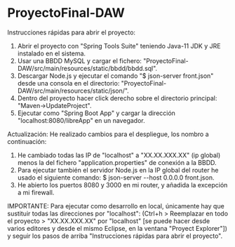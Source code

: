 # ProyectoFinal-DAW

Instrucciones rápidas para abrir el proyecto:
1. Abrir el proyecto con "Spring Tools Suite" teniendo Java-11 JDK y JRE instalado en el sistema.
2. Usar una BBDD MySQL y cargar el fichero: "ProyectoFinal-DAW/src/main/resources/static/bbdd/bbdd.sql".
3. Descargar Node.js y ejecutar el comando "$ json-server front.json" desde una consola en el directorio: "ProyectoFinal-DAW/src/main/resources/static/json/".
4. Dentro del proyecto hacer click derecho sobre el directorio principal: "Maven->UpdateProject".
5. Ejecutar como "Spring Boot App" y cargar la dirección "localhost:8080/libreApp" en un navegador.

Actualización:
He realizado cambios para el despliegue, los nombro a continuación:
1. He cambiado todas las IP de "localhost" a "XX.XX.XXX.XX" (ip global) menos la del fichero "application.properties" de conexión a la BBDD.
2. Para ejecutar también el servidor Node.js en la IP global del router he usado el siguiente comando: $ json-server --host 0.0.0.0 front.json.
3. He abierto los puertos 8080 y 3000 en mi router, y añadida la excepción a mi firewall.

IMPORTANTE:
Para ejecutar como desarrollo en local, únicamente hay que sustituir todas las direcciones por "localhost": (Ctrl+h > Reemplazar en todo el proyecto > "XX.XX.XXX.XX" por "localhost" [se puede hacer desde varios editores y desde el mismo Eclipse, en la ventana "Proyect Explorer"]) y seguir los pasos de arriba "Instrucciones rápidas para abrir el proyecto".
